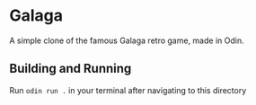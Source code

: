 # Galaga

A simple clone of the famous Galaga retro game, made in Odin.

## Building and Running

Run `odin run .` in your terminal after navigating to this directory
